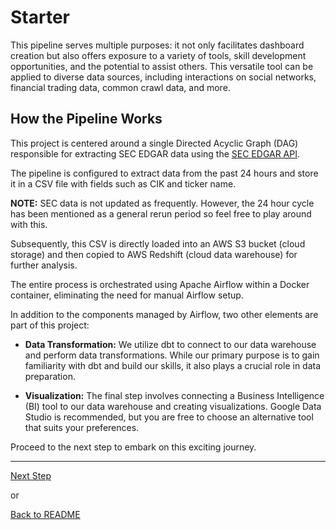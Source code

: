 # Starter

This pipeline serves multiple purposes: it not only facilitates dashboard creation but also offers exposure to a variety of tools, skill development opportunities, and the potential to assist others. This versatile tool can be applied to diverse data sources, including interactions on social networks, financial trading data, common crawl data, and more.

## How the Pipeline Works

This project is centered around a single Directed Acyclic Graph (DAG) responsible for extracting SEC EDGAR data using the [SEC EDGAR API](https://www.sec.gov/edgar/sec-api-documentation).

The pipeline is configured to extract data from the past 24 hours and store it in a CSV file with fields such as CIK and ticker name. 

**NOTE:** SEC data is not updated as frequently. However, the 24 hour cycle has been mentioned as a general rerun period so feel free to play around with this.

Subsequently, this CSV is directly loaded into an AWS S3 bucket (cloud storage) and then copied to AWS Redshift (cloud data warehouse) for further analysis.

The entire process is orchestrated using Apache Airflow within a Docker container, eliminating the need for manual Airflow setup.

In addition to the components managed by Airflow, two other elements are part of this project:

* **Data Transformation:** We utilize dbt to connect to our data warehouse and perform data transformations. While our primary purpose is to gain familiarity with dbt and build our skills, it also plays a crucial role in data preparation.

* **Visualization:** The final step involves connecting a Business Intelligence (BI) tool to our data warehouse and creating visualizations. Google Data Studio is recommended, but you are free to choose an alternative tool that suits your preferences.

Proceed to the next step to embark on this exciting journey.

---

[Next Step](aws-setup.md)

or

[Back to README](../README.md)